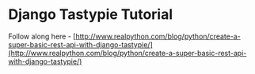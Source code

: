 # Django Tastypie Tutorial

Follow along here - [http://www.realpython.com/blog/python/create-a-super-basic-rest-api-with-django-tastypie/](http://www.realpython.com/blog/python/create-a-super-basic-rest-api-with-django-tastypie/)
